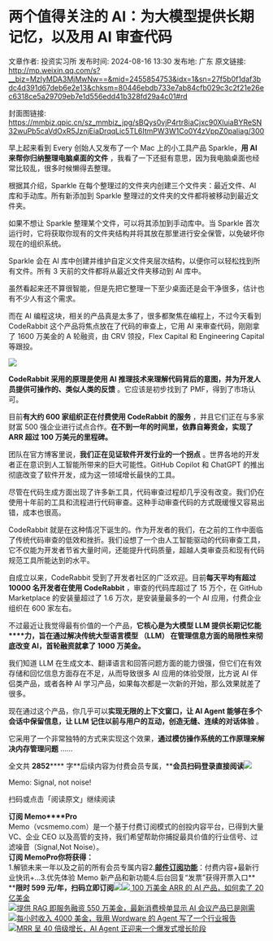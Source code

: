 # 两个值得关注的 AI：为大模型提供长期记忆，以及用 AI 审查代码

文章作者: 投资实习所
发布时间: 2024-08-16 13:30
发布地: 广东
原文链接: http://mp.weixin.qq.com/s?__biz=MzIyMDA3MjMwNw==&mid=2455854753&idx=1&sn=27f5b0f1daf3bdc4d391d67deb6e2e13&chksm=80446ebdb733e7ab84cfb029c3c2f21e26ec6318ce5a29709eb7e1d556edd41b328fd29a4c01#rd

封面图链接: https://mmbiz.qpic.cn/sz_mmbiz_jpg/sBQys0vjP4rtr8iaCjxc90XluiaBYReSN32wuPb5caVdOxR5JznjEiaDrqqLic5TL6ItmPW3W1Co0Y4zVppZ0paliag/300

早上起来看到 Every 创始人又发布了一个 Mac 上的小工具产品 Sparkle，**用 AI 来帮你归纳整理电脑桌面的文件**
，我看了一下还挺有意思，因为我电脑桌面也经常比较乱，很多时候懒得去整理。

根据其介绍，Sparkle 在每个整理过的文件夹内创建三个文件夹：最近文件、AI 库和手动库。所有新添加到 Sparkle
整理过的文件夹的文件都将被移动到最近文件夹。

如果不想让 Sparkle 整理某个文件，可以将其添加到手动库中。当 Sparkle
首次运行时，它将获取你现有的文件夹结构并将其放在那里进行安全保管，以免破坏你现在的组织系统。

Sparkle 会在 AI 库中创建并维护自定义文件夹层次结构，以便你可以轻松找到所有文件。所有 3 天前的文件都将从最近文件夹移动到 AI 库中。

虽然看起来还不算很智能，但是先把它整理一下至少桌面还是会干净很多，估计也有不少人有这个需求。

而在 AI 编程这块，相关的产品真是太多了，很多都聚焦在编程上，不过今天看到 CodeRabbit 这个产品将焦点放在了代码的审查上，它用 AI
来审查代码，刚刚拿了 1600 万美金的 A 轮融资，由 CRV 领投，Flex Capital 和 Engineering Capital 等跟投。

![](https://mmbiz.qpic.cn/sz_mmbiz_jpg/sBQys0vjP4rtr8iaCjxc90XluiaBYReSN3GWlGoeC62M0ciaA7mDibX3q95G7tx156oInf15TUSMMPoPEibHZcAaKpw/640?wx_fmt=jpeg&from=appmsg)

**CodeRabbit 采用的原理是使用 AI 推理技术来理解代码背后的意图，并为开发人员提供可操作的、类似人类的反馈** 。它应该是初步找到了
PMF，得到了市场认可。

目前**有大约 600 家组织正在付费使用 CodeRabbit 的服务** ，并且它们正在与多家财富 500
强企业进行试点合作。**在不到一年的时间里，依靠自筹资金，实现了 ARR 超过 100 万美元的里程碑。**

团队在官方博客里说，**我们正在见证软件开发行业的一个拐点** 。世界各地的开发者正在意识到人工智能所带来的巨大可能性。GitHub Copilot 和
ChatGPT 的推出彻底改变了软件开发，成为这一领域增长最快的工具。

尽管在代码生成方面出现了许多新工具，代码审查过程却几乎没有改变。我们仍在使用十年前的工具和流程进行代码审查。这种手动审查代码的方式既缓慢又容易出错，成本也很高。

CodeRabbit
就是在这种情况下诞生的。作为开发者的我们，在之前的工作中面临了传统代码审查的低效和挫折。我们设想了一个由人工智能驱动的代码审查工具，它不仅能为开发者节省大量时间，还能提升代码质量，超越人类审查员和现有代码规范工具所能达到的水平。

自成立以来，CodeRabbit 受到了开发者社区的广泛欢迎。目前**每天平均有超过10000 名开发者在使用 CodeRabbit**
，审查的代码库超过了 15 万个，在 GitHub Marketplace 的安装量超过了 1.6 万次，是安装量最多的一个 AI 应用，付费企业组织在
600 家左右。

不过最近让我觉得最有价值的一个产品，**它核心是为大模型 LLM 提供长期记忆能****力，旨在通过解决传统大型语言模型 （LLM）
在管理信息方面的局限性来彻底改变 AI，首轮融资就拿了 1000 万美金。**

我们知道 LLM 在生成文本、翻译语言和回答问题方面的能力很强，但它们在有效存储和回忆信息方面存在不足，从而导致很多 AI 应用的体验受限，比方说 AI
伴侣类产品，或者各种 AI 学习产品，如果每次都是一次新的开始，那么效果就差了很多。

现在通过这个产品，你几乎可以**实现无限的上下文窗口，让 AI Agent 能够在多个会话中保留信息，让 LLM
记住以前与用户的互动，创造无缝、连续的对话体验** 。

它采用了一个非常独特的方式来实现这个效果，**通过模仿操作系统的工作原理来解决内存管理问题** ……

全文共 **2852******
字**后续内容为付费会员专属，****会员扫码登录直接阅读**![](https://mmbiz.qpic.cn/sz_mmbiz_png/sBQys0vjP4rtr8iaCjxc90XluiaBYReSN3yF8U3ib11Cia4yiagc7t2fTR2GrRdYn4fyzWnwHdrMPPQwvBtZibwZkP4w/640?wx_fmt=png&from=appmsg)  

Memo: Signal, not noise!

扫码或点击「阅读原文」继续阅读

**订阅 Memo****Pro**  
Memo（vcsmemo.com）是一个基于付费订阅模式的创投内容平台，已得到大量 VC、企业 CEO
以及高管的支持，我们希望帮助你捕捉最具价值的行业信号、过滤噪音（Signal,Not Noise）。  
**订阅 Memo****Pro****你将获得：**  
1.解锁未来一年以及之前的所有会员专属内容2.[**邮件订阅功能**](http://mp.weixin.qq.com/s?__biz=MzIyMDA3MjMwNw==&mid=2455853781&idx=1&sn=b6f8e3ddc87e9531f3f8c3e9cd98bd9f&chksm=80446ac9b733e3df93b89c17e905182bda7f4d132f3ac468961dfd70badeb92b9fcdf9f7083b&scene=21#wechat_redirect)：付费内容+最新行业快讯+...3.优先体验
Memo 新产品和新功能4.后台回复“发票”获得开票入口**  
****限时 599
元/年，扫码立即订阅**![](https://mmbiz.qpic.cn/mmbiz_png/mrJibAziaMQhQGoNHniac6wGOyRe172dlS0HCYicyjiaCTtly2pULIz6YPNsXeRjoQFSuDYezsia4ibhbAc1X3GKtVRyw/640?wx_fmt=png&wxfrom=5&wx_lazy=1&wx_co=1)[![](https://mmbiz.qpic.cn/sz_mmbiz_jpg/sBQys0vjP4o4Hu9Kpj1YBmrjV8ibYIcpOiaaoueIfic5g1JOKtCG3uHE5gMVNVia8mQgM9EYW1nmibR2ghNcuDr7iapw/640?wx_fmt=jpeg)
100 万美金 ARR 的 AI 产品，如何卖了 20
亿美金](https://mp.weixin.qq.com/s?__biz=MzIyMDA3MjMwNw==&mid=2455854740&idx=1&sn=382bc5431c3e6ac3d8fe5f23536c9ac0&chksm=80446e88b733e79e970aac5032e39a09674a5fbb475723ee1b760d56cb28300f5a6a25413ff9&scene=21#wechat_redirect)  
[![](https://mmbiz.qpic.cn/sz_mmbiz_jpg/sBQys0vjP4q3q9vbJAQTuqCQrSgic1tibP3nnfjFxzTrmbJqf2Dib0BOr4V1NoWvdYhRRSTUUx4o6RgZavbgts6Dg/640?wx_fmt=jpeg)提供
RAG 即服务融资 550 万美金，最新消费榜单显示 AI
会议产品已是刚需](https://mp.weixin.qq.com/s?__biz=MzIyMDA3MjMwNw==&mid=2455854699&idx=1&sn=923f3ee4e56874c0e2fbb00121c23ff2&chksm=80446e77b733e76125a97955eee67c21ef0b96fae8dcdbdfddb7e2ae74f18846167f2afccd62&scene=21#wechat_redirect)  
[![](https://mmbiz.qpic.cn/sz_mmbiz_jpg/sBQys0vjP4o5YDK25mBaARn2Uo9lAVX6IkWuK2lnibWHTCpIdA8bTxKvStSDJWl6JiaucUquZkiaVuTsk8fX5pYyQ/640?wx_fmt=jpeg)每小时收入
4000 美金，我用 Wordware 的 Agent
写了一个行业报告](https://mp.weixin.qq.com/s?__biz=MzIyMDA3MjMwNw==&mid=2455854689&idx=1&sn=7ea2eb6a01ba2bca40dc3dfa6291f794&chksm=80446e7db733e76b10121c472532b83facab9e234d85a286ed533cc2b64d3ba41dc534fd9aa9&scene=21#wechat_redirect)  
[![](https://mmbiz.qpic.cn/sz_mmbiz_jpg/sBQys0vjP4rPsRp11dlxTFbsjJyuibss9wGqWZLQQgO08oYuI7IGnAEIKLviabBeeGlOyeQpScvuIShFUA7mdCHg/640?wx_fmt=jpeg)MRR
呈 40 倍级增长，AI Agent
正迎来一个爆发式增长阶段](https://mp.weixin.qq.com/s?__biz=MzIyMDA3MjMwNw==&mid=2455854532&idx=1&sn=5d384a19510c3ecd5b07947df58fb897&chksm=80446dd8b733e4ceb93b1e94670a99163464bcfa8ccddfcd80ffee1e03dfb6a80a330857833b&scene=21#wechat_redirect)  

  

